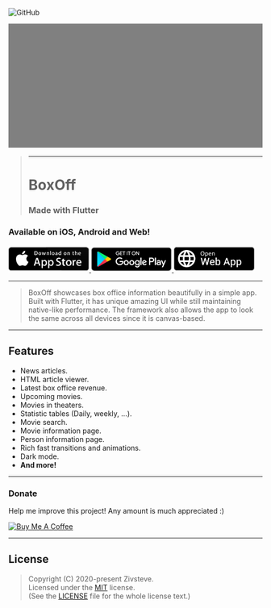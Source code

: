 ![GitHub](https://img.shields.io/github/license/Zivsteve/BoxOff?style=flat-square)

<img src="./.github/images/showcase.png" alt="Showcase">

> ---
>
> # BoxOff
>
> ### Made with Flutter

### Available on iOS, Android and Web!

<a href="https://boxoff.app/ios" target="_blank">
  <img src="./.github/images/app-store-badge.png" alt="App Store" width="160">
</a>
<a href="https://boxoff.app/android" target="_blank">
  <img src="./.github/images/google-play-badge.png" alt="Google Play" width="160">
</a>
<a href="https://boxoff.app/web" target="_blank">
  <img src="./.github/images/web-app-badge.png" alt="Web App" width="160">
</a>

---

> BoxOff showcases box office information beautifully in a simple app.
> Built with Flutter, it has unique amazing UI while still maintaining native-like performance.
> The framework also allows the app to look the same across all devices since it is canvas-based.

---

## Features

- News articles.
- HTML article viewer.
- Latest box office revenue.
- Upcoming movies.
- Movies in theaters.
- Statistic tables (Daily, weekly, ...).
- Movie search.
- Movie information page.
- Person information page.
- Rich fast transitions and animations.
- Dark mode.
- **And more!**

---

### Donate

Help me improve this project! Any amount is much appreciated :)

<a href="https://www.buymeacoffee.com/YkncqEs" target="_blank">
  <img src="https://cdn.buymeacoffee.com/buttons/default-blue.png" alt="Buy Me A Coffee" width="217" height="51">
</a>

---

## License

> Copyright (C) 2020-present Zivsteve.  
> Licensed under the [MIT](https://opensource.org/licenses/MIT) license.  
> (See the [LICENSE](https://github.com/Zivsteve/trendgetter-api/blob/master/LICENSE) file for the whole license text.)
